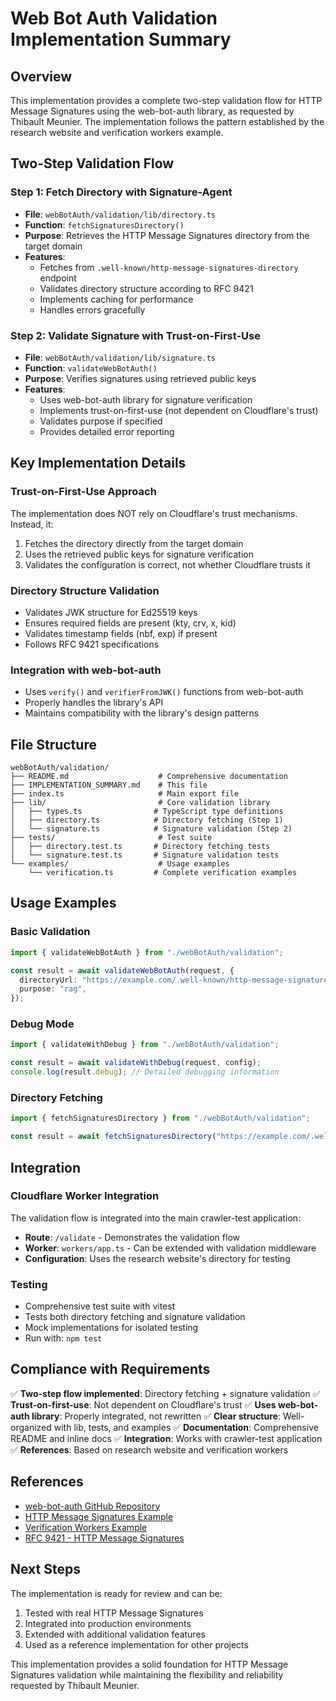 # Web Bot Auth Validation Implementation Summary

## Overview

This implementation provides a complete two-step validation flow for HTTP Message Signatures using the web-bot-auth library, as requested by Thibault Meunier. The implementation follows the pattern established by the research website and verification workers example.

## Two-Step Validation Flow

### Step 1: Fetch Directory with Signature-Agent

- **File**: `webBotAuth/validation/lib/directory.ts`
- **Function**: `fetchSignaturesDirectory()`
- **Purpose**: Retrieves the HTTP Message Signatures directory from the target domain
- **Features**:
  - Fetches from `.well-known/http-message-signatures-directory` endpoint
  - Validates directory structure according to RFC 9421
  - Implements caching for performance
  - Handles errors gracefully

### Step 2: Validate Signature with Trust-on-First-Use

- **File**: `webBotAuth/validation/lib/signature.ts`
- **Function**: `validateWebBotAuth()`
- **Purpose**: Verifies signatures using retrieved public keys
- **Features**:
  - Uses web-bot-auth library for signature verification
  - Implements trust-on-first-use (not dependent on Cloudflare's trust)
  - Validates purpose if specified
  - Provides detailed error reporting

## Key Implementation Details

### Trust-on-First-Use Approach

The implementation does NOT rely on Cloudflare's trust mechanisms. Instead, it:

1. Fetches the directory directly from the target domain
2. Uses the retrieved public keys for signature verification
3. Validates the configuration is correct, not whether Cloudflare trusts it

### Directory Structure Validation

- Validates JWK structure for Ed25519 keys
- Ensures required fields are present (kty, crv, x, kid)
- Validates timestamp fields (nbf, exp) if present
- Follows RFC 9421 specifications

### Integration with web-bot-auth

- Uses `verify()` and `verifierFromJWK()` functions from web-bot-auth
- Properly handles the library's API
- Maintains compatibility with the library's design patterns

## File Structure

```
webBotAuth/validation/
├── README.md                    # Comprehensive documentation
├── IMPLEMENTATION_SUMMARY.md    # This file
├── index.ts                     # Main export file
├── lib/                         # Core validation library
│   ├── types.ts                # TypeScript type definitions
│   ├── directory.ts            # Directory fetching (Step 1)
│   └── signature.ts            # Signature validation (Step 2)
├── tests/                       # Test suite
│   ├── directory.test.ts       # Directory fetching tests
│   └── signature.test.ts       # Signature validation tests
└── examples/                    # Usage examples
    └── verification.ts         # Complete verification examples
```

## Usage Examples

### Basic Validation

```typescript
import { validateWebBotAuth } from "./webBotAuth/validation";

const result = await validateWebBotAuth(request, {
  directoryUrl: "https://example.com/.well-known/http-message-signatures-directory",
  purpose: "rag",
});
```

### Debug Mode

```typescript
import { validateWithDebug } from "./webBotAuth/validation";

const result = await validateWithDebug(request, config);
console.log(result.debug); // Detailed debugging information
```

### Directory Fetching

```typescript
import { fetchSignaturesDirectory } from "./webBotAuth/validation";

const result = await fetchSignaturesDirectory("https://example.com/.well-known/http-message-signatures-directory");
```

## Integration

### Cloudflare Worker Integration

The validation flow is integrated into the main crawler-test application:

- **Route**: `/validate` - Demonstrates the validation flow
- **Worker**: `workers/app.ts` - Can be extended with validation middleware
- **Configuration**: Uses the research website's directory for testing

### Testing

- Comprehensive test suite with vitest
- Tests both directory fetching and signature validation
- Mock implementations for isolated testing
- Run with: `npm test`

## Compliance with Requirements

✅ **Two-step flow implemented**: Directory fetching + signature validation ✅ **Trust-on-first-use**: Not dependent on Cloudflare's trust ✅ **Uses web-bot-auth library**: Properly integrated, not rewritten ✅ **Clear structure**: Well-organized with lib, tests, and examples ✅ **Documentation**: Comprehensive README and inline docs ✅ **Integration**: Works with crawler-test application ✅ **References**: Based on research website and verification workers

## References

- [web-bot-auth GitHub Repository](https://github.com/cloudflare/web-bot-auth)
- [HTTP Message Signatures Example](https://http-message-signatures-example.research.cloudflare.com/)
- [Verification Workers Example](https://github.com/cloudflare/web-bot-auth/tree/main/examples/verification-workers)
- [RFC 9421 - HTTP Message Signatures](https://datatracker.ietf.org/doc/html/rfc9421)

## Next Steps

The implementation is ready for review and can be:

1. Tested with real HTTP Message Signatures
2. Integrated into production environments
3. Extended with additional validation features
4. Used as a reference implementation for other projects

This implementation provides a solid foundation for HTTP Message Signatures validation while maintaining the flexibility and reliability requested by Thibault Meunier.
